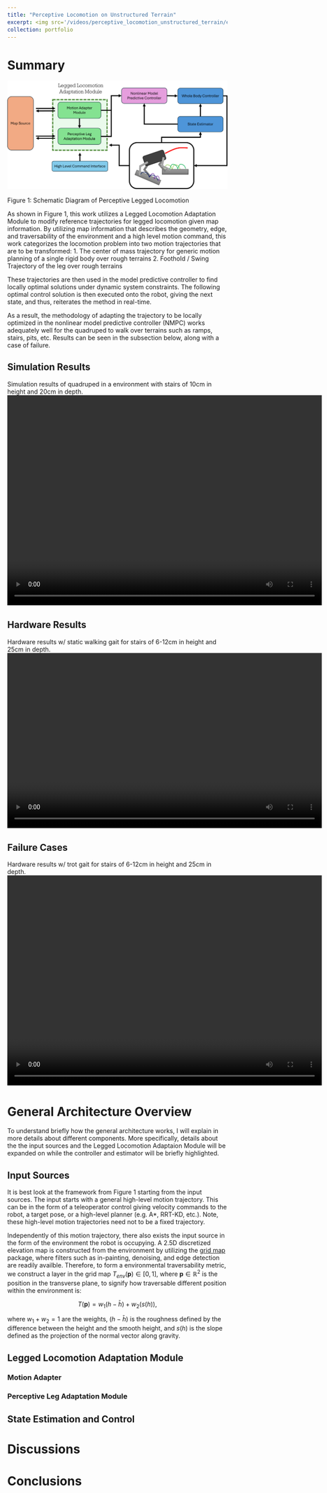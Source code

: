 ```yaml
---
title: "Perceptive Locomotion on Unstructured Terrain"
excerpt: <img src='/videos/perceptive_locomotion_unstructured_terrain/experimental_stairs_static_walk_view.gif' />
collection: portfolio
---
```

# Summary
<p align="center">
    <img src="/images/portfolio/perceptive_locomotion_unstructured_terrain/legged_locomotion_adaptation_module.png" />
    <figcaption>Figure 1: Schematic Diagram of Perceptive Legged Locomotion</figcaption>
</p>
As shown in Figure 1, this work utilizes a Legged Locomotion Adaptation Module to modify reference trajectories for legged locomotion given map information. 
By utilizing map information that describes the geometry, edge, and traversability of the environment and a high level motion command, this work categorizes the locomotion problem into two motion trajectories that are to be transformed:
1. The center of mass trajectory for generic motion planning of a single rigid body over rough terrains
2. Foothold / Swing Trajectory of the leg over rough terrains

These trajectories are then used in the model predictive controller to find locally optimal solutions under dynamic system constraints. The following optimal control solution is then executed onto the robot, giving the next state, and thus, reiterates the method in real-time.

As a result, the methodology of adapting the trajectory to be locally optimized in the nonlinear model predictive controller (NMPC) works adequately well for the quadruped to walk over terrains such as ramps, stairs, pits, etc. Results can be seen in the subsection below, along with a case of failure.
## Simulation Results
Simulation results of quadruped in a environment with stairs of 10cm in height and 20cm in depth.
<video width="720" height="480" controls="controls">
    <source src="/videos/perceptive_locomotion_unstructured_terrain/stairs_10cm_default_ee_pos_cost.mp4" type="video/mp4">
</video>

## Hardware Results
Hardware results w/ static walking gait for stairs of 6-12cm in height and 25cm in depth.
<video width="720" height="400" controls="controls">
    <source src="/videos/perceptive_locomotion_unstructured_terrain/experimental_stairs_static_walk_view.mp4" type="video/mp4">
</video>

## Failure Cases
Hardware results w/ trot gait for stairs of 6-12cm in height and 25cm in depth.
<video width="720" height="480" controls="controls">
    <source src="/videos/perceptive_locomotion_unstructured_terrain/experimental_stairs_trot.mp4" type="video/mp4">
</video>

# General Architecture Overview
To understand briefly how the general architecture works, I will explain in more details about different components. More specifically, details about the the input sources and the Legged Locomotion Adaptaion Module will be expanded on while the controller and estimator will be briefly highlighted.

## Input Sources
It is best look at the framework from Figure 1 starting from the input sources. The input starts with a general high-level motion trajectory. This can be in the form of a teleoperator control giving velocity commands to the robot, a target pose, or a high-level planner (e.g. A*, RRT-KD, etc.). Note, these high-level motion trajectories need not to be a fixed trajectory. 

Independently of this motion trajectory, there also exists the input source in the form of the environment the robot is occupying. A 2.5D discretized elevation map is constructed from the environment by utilizing the [grid map](https://github.com/ANYbotics/grid_map) package, where filters such as in-painting, denoising, and edge detection are readily availble. Therefore, to form a environmental traversability metric, we construct a layer in the grid map $T_{env}(\mathbf{p}) \in [0, 1]$, where $\mathbf{p} \in \mathbb{R}^2$ is the position in the transverse plane, to signify how traversable different position within the environment is:

$$T(\mathbf{p}) =  w_1(h - \bar h) + w_2(s(h)),$$

where $w_1 + w_2 = 1$ are the weights, $(h - \bar h)$ is the roughness defined by the difference between the height and the smooth height, and $s(h)$ is the slope defined as the projection of the normal vector along gravity.

## Legged Locomotion Adaptation Module

### Motion Adapter

### Perceptive Leg Adaptation Module

## State Estimation and Control

# Discussions

# Conclusions
